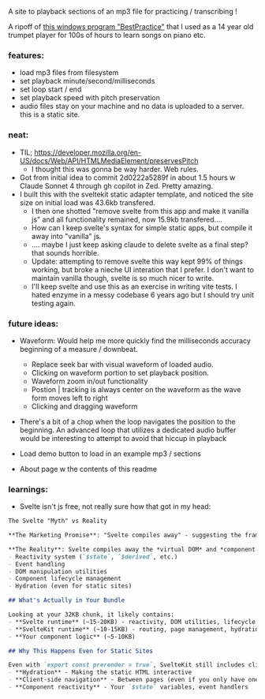 A site to playback sections of an mp3 file for practicing / transcribing !

A ripoff of [this windows program "BestPractice"](https://bestpractice.sourceforge.net/#contact) that I used as a 14 year old trumpet player for 100s of hours to learn songs on piano etc.

### features:
- load mp3 files from filesystem
- set playback minute/second/milliseconds
- set loop start / end
- set playback speed with pitch preservation
- audio files stay on your machine and no data is uploaded to a server. this is a static site.

### neat:

- TIL; https://developer.mozilla.org/en-US/docs/Web/API/HTMLMediaElement/preservesPitch
  - I thought this was gonna be way harder. Web rules.
- Got from initial idea to commit 2d0222a5289f in about 1.5 hours w Claude Sonnet 4 through gh copilot in Zed. Pretty amazing.
- I built this with the sveltekit static adapter template, and noticed the site size on initial load was 43.6kb transfered.
  -  I then one shotted "remove svelte from this app and make it vanilla js" and all functionality remained, now 15.9kb transfered....
  -  How can I keep svelte's syntax for simple static apps, but compile it away into "vanilla" js.
  -  .... maybe I just keep asking claude to delete svelte as a final step? that sounds horrible.
  - Update: attempting to remove svelte this way kept 99% of things working, but broke a nieche UI interation that I prefer. I don't want to maintain vanilla though, svelte is so much nicer to write.
  - I'll keep svelte and use this as an exercise in writing vite tests. I hated enzyme in a messy codebase 6 years ago but I should try unit testing again.

### future ideas:

- Waveform: Would help me more quickly find the milliseconds accuracy beginning of a measure / downbeat.
  - Replace seek bar with visual waveform of loaded audio.
  - Clicking on waveform portion to set playback position.
  - Waveform zoom in/out functionality
  - Postion | tracking is always center on the waveform as the wave form moves left to right
  - Clicking and dragging waveform

- There's a bit of a chop when the loop navigates the position to the beginning. An advanced loop that utilizes a dedicated audio buffer would be interesting to attempt to avoid that hiccup in playback

- Load demo button to load in an example mp3 / sections

- About page w the contents of this readme

### learnings:

- Svelte isn't js free, not really sure how that got in my head:

```md
The Svelte "Myth" vs Reality

**The Marketing Promise**: "Svelte compiles away" - suggesting the framework disappears entirely.

**The Reality**: Svelte compiles away the *virtual DOM* and *component abstraction*, but still needs runtime code for:
- Reactivity system (`$state`, `$derived`, etc.)
- Event handling
- DOM manipulation utilities
- Component lifecycle management
- Hydration (even for static sites)

## What's Actually in Your Bundle

Looking at your 32KB chunk, it likely contains:
- **Svelte runtime** (~15-20KB) - reactivity, DOM utilities, lifecycle
- **SvelteKit runtime** (~10-15KB) - routing, page management, hydration
- **Your component logic** (~5-10KB)

## Why This Happens Even for Static Sites

Even with `export const prerender = true`, SvelteKit still includes client-side JavaScript for:
- **Hydration** - Making the static HTML interactive
- **Client-side navigation** - Between pages (even if you only have one)
- **Component reactivity** - Your `$state` variables, event handlers
```
